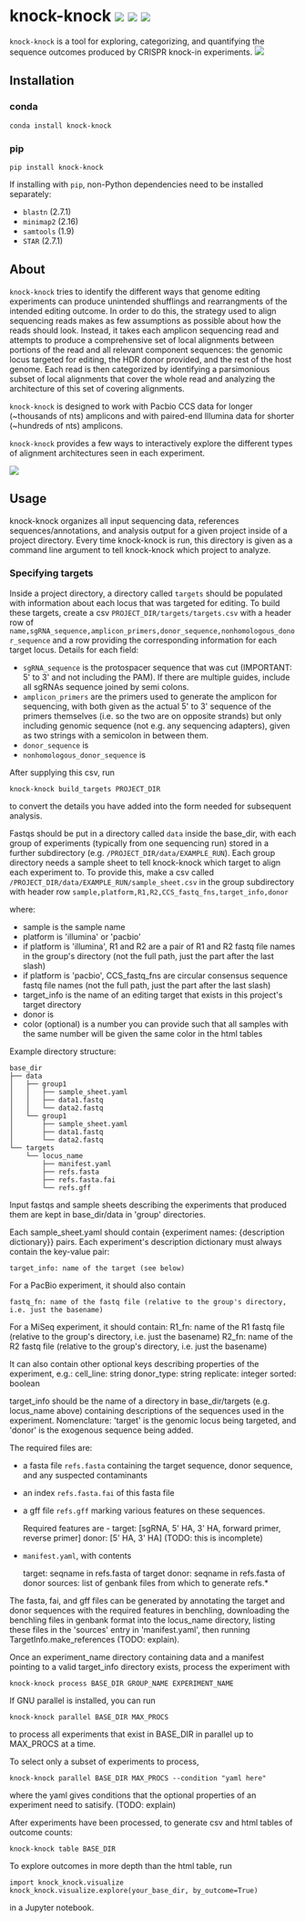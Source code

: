 # knock-knock ![](https://img.shields.io/pypi/pyversions/knock-knock.svg) [![](https://badge.fury.io/py/knock-knock.svg)](https://badge.fury.io/py/knock-knock) ![](https://img.shields.io/conda/vn/bioconda/knock-knock)
`knock-knock` is a tool for exploring, categorizing, and quantifying the sequence outcomes produced by CRISPR knock-in experiments.
![](docs/example.png)

## Installation
### conda
```
conda install knock-knock
```
### pip
```
pip install knock-knock
```

If installing with `pip`, non-Python dependencies need to be installed separately:
- `blastn` (2.7.1)
- `minimap2` (2.16)
- `samtools` (1.9)
- `STAR` (2.7.1)


## About

`knock-knock` tries to identify the different ways that genome editing experiments can produce unintended shufflings and rearrangments of the intended editing outcome.
In order to do this, the strategy used to align sequencing reads makes as few assumptions as possible about how the reads should look.
Instead, it takes each amplicon sequencing read and attempts to produce a comprehensive set of local alignments between portions of the read and all relevant component sequences: the genomic locus targeted for editing, the HDR donor provided, and the rest of the host genome.
Each read is then categorized by identifying a parsimonious subset of local alignments that cover the whole read and analyzing the architecture of this set of covering alignments. 

`knock-knock` is designed to work with Pacbio CCS data for longer (\~thousands of nts) amplicons and with paired-end Illumina data for shorter (\~hundreds of nts) amplicons.

`knock-knock` provides a few ways to interactively explore the different types of alignment architectures seen in each experiment. 

![](docs/table_demo.gif)

## Usage

knock-knock organizes all input sequencing data, references sequences/annotations, and analysis output for a given project inside of a project directory.
Every time knock-knock is run, this directory is given as a command line argument to tell knock-knock which project to analyze.

### Specifying targets
Inside a project directory, a directory called `targets` should be populated with information about each locus that was targeted for editing.
To build these targets, create a csv `PROJECT_DIR/targets/targets.csv` with a header row of `name,sgRNA_sequence,amplicon_primers,donor_sequence,nonhomologous_donor_sequence` and a row providing the corresponding information for each target locus. 
 Details for each field:
- `sgRNA_sequence` is the protospacer sequence that was cut (IMPORTANT: 5' to 3' and not including the PAM). If there are multiple guides, include all sgRNAs sequence joined by semi colons.
- `amplicon_primers` are the primers used to generate the amplicon for sequencing, with both given as the actual 5' to 3' sequence of the primers themselves (i.e. so the two are on opposite strands) but only including genomic sequence (not e.g. any sequencing adapters), given as two strings with a semicolon in between them.
- `donor_sequence` is 
- `nonhomologous_donor_sequence` is

After supplying this csv, run 
```
knock-knock build_targets PROJECT_DIR
```
to convert the details you have added into the form needed for subsequent analysis.

Fastqs should be put in a directory called `data` inside the base_dir, with each group of experiments (typically from one sequencing run) stored in a further subdirectory (e.g. `/PROJECT_DIR/data/EXAMPLE_RUN`).
Each group directory needs a sample sheet to tell knock-knock which target to align each experiment to.
To provide this, make a csv called `/PROJECT_DIR/data/EXAMPLE_RUN/sample_sheet.csv` in the group subdirectory with header row `sample,platform,R1,R2,CCS_fastq_fns,target_info,donor`

where:
- sample is the sample name
- platform is 'illumina' or 'pacbio'
- if platform is 'illumina', R1 and R2 are a pair of R1 and R2 fastq file names in the group's directory (not the full path, just the part after the last slash)
- if platform is 'pacbio', CCS_fastq_fns are circular consensus sequence fastq file names (not the full path, just the part after the last slash)
- target_info is the name of an editing target that exists in this project's target directory
- donor is 
- color (optional) is a number you can provide such that all samples with the same number will be given the same color in the html tables


Example directory structure:
```
base_dir
├── data
│   ├── group1
│   │   ├── sample_sheet.yaml
│   │   ├── data1.fastq
│   │   └── data2.fastq
│   └── group1
│       ├── sample_sheet.yaml
│       ├── data1.fastq
│       └── data2.fastq
└── targets
    └── locus_name
        ├── manifest.yaml
        ├── refs.fasta
        ├── refs.fasta.fai
        └── refs.gff
```
Input fastqs and sample sheets describing the experiments that produced them are kept in base_dir/data in 'group' directories.

Each sample_sheet.yaml should contain {experiment names: {description dictionary}} pairs.
Each experiment's description dictionary must always contain the key-value pair:

    target_info: name of the target (see below)

For a PacBio experiment, it should also contain

    fastq_fn: name of the fastq file (relative to the group's directory, i.e. just the basename)

For a MiSeq experiment, it should contain:
    R1_fn: name of the R1 fastq file (relative to the group's directory, i.e. just the basename)
    R2_fn: name of the R2 fastq file (relative to the group's directory, i.e. just the basename)
    
It can also contain other optional keys describing properties of the experiment, e.g.:
    cell_line: string
    donor_type: string
    replicate: integer
    sorted: boolean

target_info should be the name of a directory in base_dir/targets (e.g. locus_name above) containing descriptions of the sequences used in the experiment.
Nomenclature: 'target' is the genomic locus being targeted, and 'donor' is the exogenous sequence being added.

The required files are:

- a fasta file `refs.fasta` containing the target sequence, donor sequence, and any suspected contaminants

- an index `refs.fasta.fai` of this fasta file

- a gff file `refs.gff` marking various features on these sequences.

    Required features are -
    target: [sgRNA, 5' HA, 3' HA, forward primer, reverse primer]
    donor: [5' HA, 3' HA] (TODO: this is incomplete)

- `manifest.yaml`, with contents

    target: seqname in refs.fasta of target
    donor: seqname in refs.fasta of donor
    sources: list of genbank files from which to generate refs.\*

The fasta, fai, and gff  files can be generated by annotating the target and donor sequences with the required features in benchling, downloading the benchling files in genbank format into the locus_name directory, listing these files in the 'sources' entry in 'manifest.yaml', then running TargetInfo.make_references (TODO: explain).

Once an experiment_name directory containing data and a manifest pointing to a valid target_info directory exists, process the experiment with 
```
knock-knock process BASE_DIR GROUP_NAME EXPERIMENT_NAME
```

If GNU parallel is installed, you can run
```
knock-knock parallel BASE_DIR MAX_PROCS
```
to process all experiments that exist in BASE_DIR in parallel up to MAX_PROCS at a time.

To select only a subset of experiments to process, 
```
knock-knock parallel BASE_DIR MAX_PROCS --condition "yaml here"
```
where the yaml gives conditions that the optional properties of an experiment need to satisify. (TODO: explain)

After experiments have been processed, to generate csv and html tables of outcome counts:
   
```
knock-knock table BASE_DIR
```

To explore outcomes in more depth than the html table, run
```
import knock_knock.visualize
knock_knock.visualize.explore(your_base_dir, by_outcome=True)
```
in a Jupyter notebook.

